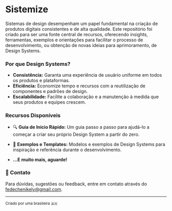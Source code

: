# Sistemize

Sistemas de design desempenham um papel fundamental na criação de produtos digitais consistentes e de alta qualidade. Este repositório foi criado para ser uma fonte central de recursos, oferecendo insights, ferramentas, exemplos e orientações para facilitar o processo de desenvolvimento, ou obtenção de novas ideias para aprimoramento, de Design Systems.

### Por que Design Systems?

- **Consistência:** Garanta uma experiência de usuário uniforme em todos os produtos e plataformas.
- **Eficiência:** Economize tempo e recursos com a reutilização de componentes e padrões de design.
- **Escalabilidade:** Facilite a colaboração e a manutenção à medida que seus produtos e equipes crescem.

### Recursos Disponíveis

- 🔍 **Guia de Início Rápido:** Um guia passo a passo para ajudá-lo a começar a criar seu próprio Design System a partir do zero.
   
- 📝 **Exemplos e Templates:** Modelos e exemplos de Design Systems para inspiração e referência durante o desenvolvimento.
- **...E muito mais, aguarde!**

### 📨 Contato

Para dúvidas, sugestões ou feedback, entre em contato através do [fedechenikely@gmail.com](mailto:fedechenikely@gmail.com).  
  
--- 
<sub>Criado por uma brasileira 🇧🇷</sub>

